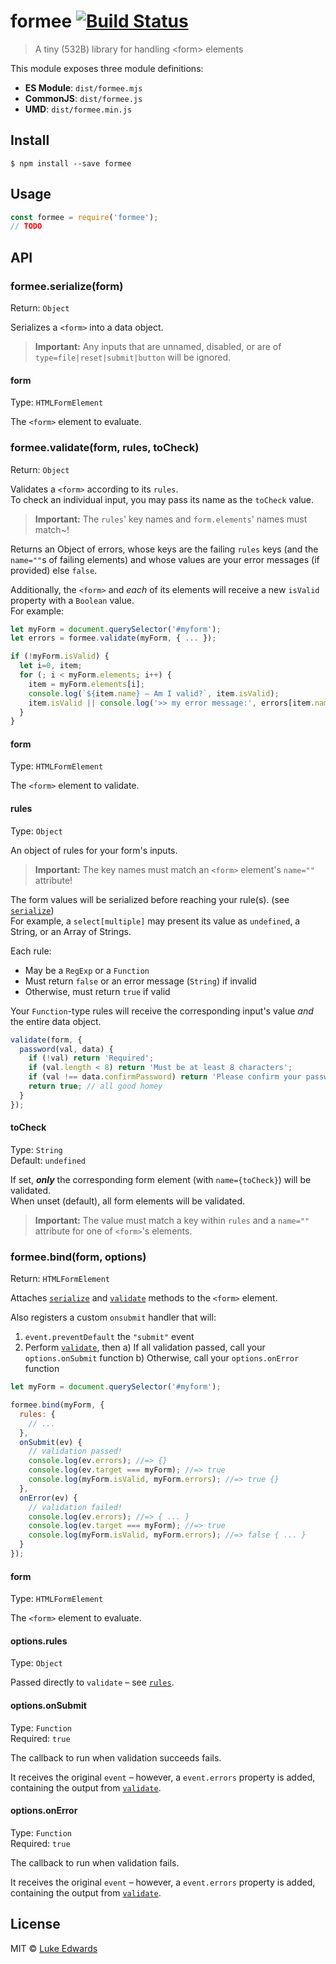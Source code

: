 # formee [![Build Status](https://travis-ci.org/lukeed/formee.svg?branch=master)](https://travis-ci.org/lukeed/formee)

> A tiny (532B) library for handling &#60;form&#62; elements

This module exposes three module definitions:

* **ES Module**: `dist/formee.mjs`
* **CommonJS**: `dist/formee.js`
* **UMD**: `dist/formee.min.js`


## Install

```
$ npm install --save formee
```


## Usage

```js
const formee = require('formee');
// TODO
```


## API

### formee.serialize(form)
Return: `Object`

Serializes a `<form>` into a data object.

> **Important:** Any inputs that are unnamed, disabled, or are of `type=file|reset|submit|button` will be ignored.

#### form
Type: `HTMLFormElement`

The `<form>` element to evaluate.


### formee.validate(form, rules, toCheck)
Return: `Object`

Validates a `<form>` according to its `rules`.<br>
To check an individual input, you may pass its name as the `toCheck` value.

> **Important:** The `rules`' key names and `form.elements`' names must match~!

Returns an Object of errors, whose keys are the failing `rules` keys (and the `name=""`s of failing elements) and whose values are your error messages (if provided) else `false`.

Additionally, the `<form>` and _each_ of its elements will receive a new `isValid` property with a `Boolean` value.<br>For example:

```js
let myForm = document.querySelector('#myform');
let errors = formee.validate(myForm, { ... });

if (!myForm.isValid) {
  let i=0, item;
  for (; i < myForm.elements; i++) {
    item = myForm.elements[i];
    console.log(`${item.name} – Am I valid?`, item.isValid);
    item.isValid || console.log('>> my error message:', errors[item.name]);
  }
}
```


#### form
Type: `HTMLFormElement`

The `<form>` element to validate.

#### rules
Type: `Object`

An object of rules for your form's inputs.

> **Important:** The key names must match an `<form>` element's `name=""` attribute!

The form values will be serialized before reaching your rule(s). (see [`serialize`](#formeeserializeform))<br>
For example, a `select[multiple]` may present its value as `undefined`, a String, or an Array of Strings.

Each rule:

* May be a `RegExp` or a `Function`
* Must return `false` or an error message (`String`) if invalid
* Otherwise, must return `true` if valid

Your `Function`-type rules will receive the corresponding input's value _and_ the entire data object.

```js
validate(form, {
  password(val, data) {
    if (!val) return 'Required';
    if (val.length < 8) return 'Must be at least 8 characters';
    if (val !== data.confirmPassword) return 'Please confirm your password!';
    return true; // all good homey
  }
});
```

#### toCheck
Type: `String`<br>
Default: `undefined`

If set, ***only*** the corresponding form element (with `name={toCheck}`) will be validated.<br>
When unset (default), all form elements will be validated.

> **Important:** The value must match a key within `rules` and a `name=""` attribute for one of `<form>`'s elements.


### formee.bind(form, options)
Return: `HTMLFormElement`

Attaches [`serialize`](#formeeserializeform) and [`validate`](#formeevalidateform-rules-tocheck) methods to the `<form>` element.

Also registers a custom `onsubmit` handler that will:

1) `event.preventDefault` the `"submit"` event
2) Perform [`validate`](#formeevalidateform-rules-tocheck), then
  a) If all validation passed, call your `options.onSubmit` function
  b) Otherwise, call your `options.onError` function

```js
let myForm = document.querySelector('#myform');

formee.bind(myForm, {
  rules: {
    // ...
  },
  onSubmit(ev) {
    // validation passed!
    console.log(ev.errors); //=> {}
    console.log(ev.target === myForm); //=> true
    console.log(myForm.isValid, myForm.errors); //=> true {}
  },
  onError(ev) {
    // validation failed!
    console.log(ev.errors); //=> { ... }
    console.log(ev.target === myForm); //=> true
    console.log(myForm.isValid, myForm.errors); //=> false { ... }
  }
});
```

#### form
Type: `HTMLFormElement`

The `<form>` element to evaluate.


#### options.rules
Type: `Object`

Passed directly to `validate` – see [`rules`](#rules).

#### options.onSubmit
Type: `Function`<br>
Required: `true`

The callback to run when validation succeeds fails.

It receives the original `event` – however, a `event.errors` property is added, containing the output from [`validate`](#formeevalidateform-rules-tocheck).

#### options.onError
Type: `Function`<br>
Required: `true`

The callback to run when validation fails.

It receives the original `event` – however, a `event.errors` property is added, containing the output from [`validate`](#formeevalidateform-rules-tocheck).


## License

MIT © [Luke Edwards](https://lukeed.com)
